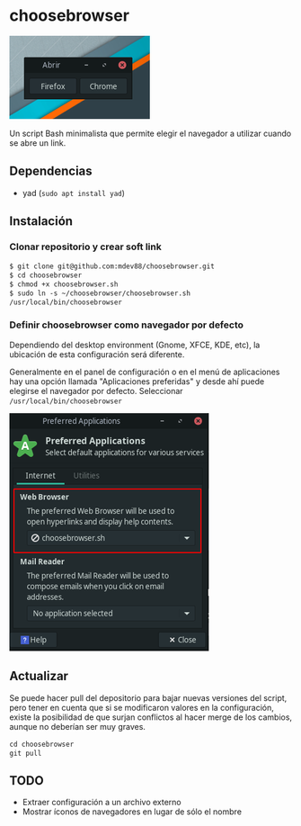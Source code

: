 # choosebrowser

![](screenshot.png)

Un script Bash minimalista que permite elegir el navegador a utilizar cuando se abre un link.

## Dependencias

- yad (`sudo apt install yad`)

## Instalación

### Clonar repositorio y crear soft link

```
$ git clone git@github.com:mdev88/choosebrowser.git
$ cd choosebrowser
$ chmod +x choosebrowser.sh
$ sudo ln -s ~/choosebrowser/choosebrowser.sh /usr/local/bin/choosebrowser
```

### Definir choosebrowser como navegador por defecto

Dependiendo del desktop environment (Gnome, XFCE, KDE, etc), la ubicación de esta configuración será diferente.

Generalmente en el panel de configuración o en el menú de aplicaciones hay una opción llamada "Aplicaciones preferidas" y desde ahí puede elegirse el navegador por defecto. Seleccionar  `/usr/local/bin/choosebrowser`

![](default_browser.png)

## Actualizar

Se puede hacer pull del depositorio para bajar nuevas versiones del script, pero tener en cuenta que si se modificaron valores en la configuración, existe la posibilidad de que surjan conflictos al hacer merge de los cambios, aunque no deberían ser muy graves.

```
cd choosebrowser
git pull
```

## TODO

- Extraer configuración a un archivo externo
- Mostrar íconos de navegadores en lugar de sólo el nombre
